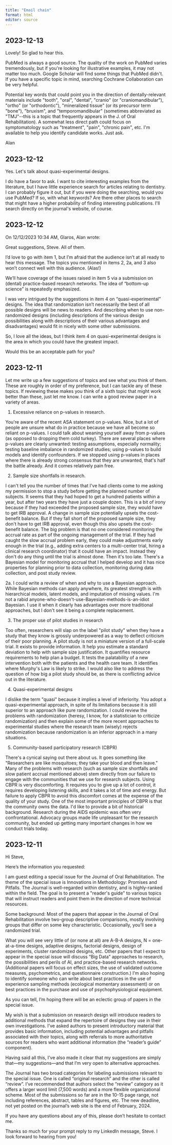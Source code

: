 ```yaml
---
title: "Email chain"
format: html
editor: source
---
```


## 2023-12-13

Lovely! So glad to hear this.

PubMed is always a good source. The quality of the work on PubMed varies tremendously, but if you're looking for illustrative examples, it may not matter too much. Google Scholar will find some things that PubMed didn't. If you have a specific topic in mind, searching Cochrane Collaboration can be very helpful.

Potential key words that could point you in the direction of dentally-relevant materials include "tooth", "oral", "dental", "cranio" (or "craniomandibular"), "ortho" (or "orthodontic"), "mineralized tissue" (or its precursor term "bone"), "bruxism", and "temporomandibular" (sometimes abbreviated as "TMJ"--this is a topic that frequently appears in the J. of Oral Rehabilitation). A somewhat less direct path could focus on symptomatology such as "treatment", "pain", "chronic pain", etc. I'm available to help you identify candidate works. Just ask.

Alan

## 2023-12-12

Yes. Let's talk about quasi-experimental designs.

I do have a favor to ask. I want to cite interesting examples from the literature, but I have little experience search for articles relating to dentistry. I can probably figure it out, but if you were doing the searching, would you use PubMed? If so, with what keywords? Are there other places to search that might have a higher probability of finding interesting publications. I'll search directly on the journal's website, of course.

## 2023-12-12

On 12/12/2023 10:34 AM, Glaros, Alan wrote:

Great suggestions, Steve. All of them.

I’d love to go with item 1, but I’m afraid that the audience isn’t at all ready to hear this message. The topics you mentioned in items 2, 2a, and 3 also won’t connect well with this audience. (Alas!)

We’ll have coverage of the issues raised in item 5 via a submission on (dental) practice-based research networks. The idea of “bottom-up science” is repeatedly emphasized.
 
I was very intrigued by the suggestions in item 4 on “quasi-experimental” designs. The idea that randomization isn’t necessarily the best of all possible designs will be news to readers. And describing when to use non-randomized designs (including descriptions of the various design possibilities along with descriptions of their various advantages and disadvantages) would fit in nicely with some other submissions.

So, I love all the ideas, but I think item 4 on quasi-experimental designs is the area in which you could have the greatest impact.

Would this be an acceptable path for you?

## 2023-12-11

Let me write up a few suggestions of topics and see what you think of them. These are roughly in order of my preference, but I can tackle any of these topics. If reviewing these makes you think of a sixth topic that might work better than these, just let me know. I can write a good review paper in a variety of areas.

1. Excessive reliance on p-values in research.

You're aware of the recent ASA statement on p-values. Nice, but a lot of people are unsure what do in practice because we have all become so reliant on p-values. I could talk about weaning yourself away from p-values (as opposed to dropping them cold turkey). There are several places where p-values are clearly unwanted: testing assumptions, especially normality; testing baseline imbalance in randomized studies; using p-values to build models and identify confounders. If we stopped using p-values in places where there is already strong consensus that they are unwanted, that's half the battle already. And it comes relatively pain free.

2. Sample size shortfalls in research.

I can't tell you the number of times that I've had clients come to me asking my permission to stop a study before getting the planned number of subjects. It seems that they had hoped to get a hundred patients within a year, but after two years they have just a couple dozen. This is a bit of irony because if they had exceeded the proposed sample size, they would have to get IRB approval. A change in sample size potentially upsets the cost-benefit balance. But if they fall short of the proposed sample size, they don't have to get IRB approval, even though this also upsets the cost-benefit balance. The big problem is that no one considered monitoring the accrual rate as part of the ongoing management of the trial. If they had caught the slow accrual problem early, they could make adjustments early enough in the trial (e.g., adding extra centers to a multi-center trial, hiring a clinical research coordinator) that it could have an impact. Instead they don't do any thing until the trial is almost done. Then it's too late. There's a Bayesian model for monitoring accrual that I helped develop and it has nice properties for planning prior to data collection, monitoring during data collection, and post study review.

2a. I could write a review of when and why to use a Bayesian approach. While Bayesian methods can apply anywhere, its greatest strength is with hierarchical models, latent models, and imputation of missing values. I'm not a rabid anyone-who-doesn't-use-Bayesian-methods-is-an-idiot Bayesian. I use it when it clearly has advantages over more traditional approaches, but I don't see it being a complete replacement.

3. The proper use of pilot studies in research

Too often, researchers will slap on the label "pilot study" when they have a study that they know is grossly underpowered as a way to deflect criticism of their poor planning. A pilot study is not a miniature version of a full-scale trial. It exists to provide information. It help you estimate a standard deviation to help with sample size justification. It quantifies resource requirements to help plan a budget. It tests the palatability of a new intervention both with the patients and the health care team. It identifies where Murphy's Law is likely to strike. I would also like to address the question of how big a pilot study should be, as there is conflicting advice out in the literature.

4. Quasi-experimental designs

I dislike the term "quasi" because it implies a level of inferiority. You adopt a quasi-experimental approach, in spite of its limitations because it is still superior to an approach like pure randomization. I could review the problems with randomization (heresy, I know, for a statistician to criticize randomization) and then explain some of the more recent approaches to experimental studies where the research team (wisely) rejects randomization because randomization is an inferior approach in a many situations.

5. Community-based participatory research (CBPR)

There's a cynical saying out there about us. It goes something like "Researchers are like mosquitoes; they take your blood and then leave." Many of the problems with research (such as sample size shortfalls and slow patient accrual mentioned above) stem directly from our failure to engage with the communities that we use for research subjects. Using CBPR is very discomforting. It requires you to give up a lot of control, it requires developing listening skills, and it takes a lot of time and energy. But failure to apply CBPR to avoid this discomfort comes at the expense of the quality of your study. One of the most important principles of CBPR is that the community owns the data. I'd like to provide a bit of historical background. Research during the AIDS epidemic was often very confrontational. Advocacy groups made life unpleasant for the research community, but ended up getting many important changes in how we conduct trials today.

## 2023-12-11

Hi Steve,

Here’s the information you requested:

I am guest editing a special issue for the Journal of Oral Rehabilitation. The theme of the special issue is Innovations in Methodology: Promises and Pitfalls. The Journal is well-regarded within dentistry, and is highly-ranked within the field. The goal is to present a "reader's guide" to various topics that will instruct readers and point them in the direction of more technical resources.

Some background: Most of the papers that appear in the Journal of Oral Rehabilitation involve two-group descriptive comparisons, mostly involving groups that differ on some key characteristic. Occasionally, you’ll see a randomized trial.

What you will see very little of (or none at all) are A-B-A designs, N = one-at-a-time designs, adaptive designs, factorial designs, design of experiments, cluster randomized designs, etc. Other papers that I expect to appear in the special issue will discuss “Big Data” approaches to research, the possibilities and perils of AI, and practice-based research networks. (Additional papers will focus on effect sizes, the use of validated outcome measures, psychometrics, and questionnaire construction.) I’m also hoping to identify someone who can write about best practices in the use of experience sampling methods (ecological momentary assessment) or on best practices in the purchase and use of psychophysiological equipment.

As you can tell, I’m hoping there will be an eclectic group of papers in the special issue.

My wish is that a submission on research design will introduce readers to additional methods that expand the repertoire of designs they use in their own investigations. I’ve asked authors to present introductory material that provides basic information, including potential advantages and pitfalls associated with their topics, along with referrals to more authoritative sources for readers who want additional information (the “reader’s guide” component).

Having said all this, I’ve also made it clear that my suggestions are simply that—my suggestions—and that I’m very open to alternative approaches.

The Journal has two broad categories for labeling submissions relevant to the special issue. One is called “original research” and the other is called “review”. I’ve recommended that authors select the “review” category as it offers a larger word limit (7,500 words) and a more flexible organizational scheme. Most of the submissions so far are in the 10-15 page range, not including references, abstract, tables and figures, etc. The new deadline, not yet posted on the journal’s web site is the end of February, 2024.

If you have any questions about any of this, please don’t hesitate to contact me.

Thanks so much for your prompt reply to my LinkedIn message, Steve. I look forward to hearing from you!
